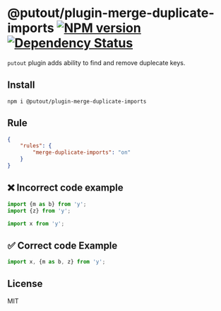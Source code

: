 # @putout/plugin-merge-duplicate-imports [![NPM version][NPMIMGURL]][NPMURL] [![Dependency Status][DependencyStatusIMGURL]][DependencyStatusURL]

[NPMIMGURL]: https://img.shields.io/npm/v/@putout/plugin-merge-duplicate-imports.svg?style=flat&longCache=true
[NPMURL]: https://npmjs.org/package/@putout/plugin-merge-duplicate-imports "npm"
[DependencyStatusURL]: https://david-dm.org/coderaiser/putout?path=packages/plugin-merge-duplicate-imports
[DependencyStatusIMGURL]: https://david-dm.org/coderaiser/putout.svg?path=packages/plugin-merge-duplicate-imports

`putout` plugin adds ability to find and remove duplecate keys.

## Install

```
npm i @putout/plugin-merge-duplicate-imports
```

## Rule

```json
{
    "rules": {
        "merge-duplicate-imports": "on"
    }
}
```

## ❌ Incorrect code example

```js
import {m as b} from 'y';
import {z} from 'y';

import x from 'y';
```

## ✅ Correct code Example

```js
import x, {m as b, z} from 'y';
```

## License

MIT
